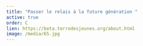 ```yaml
---
title: "Passer le relais à la future génération "
active: true
order: C
lien: https://beta.terredesjeunes.org/about.html
image: /media/65.jpg
---
```

